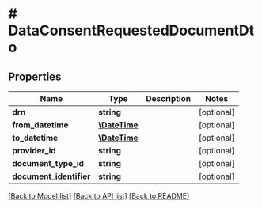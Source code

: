 # # DataConsentRequestedDocumentDto

## Properties

Name | Type | Description | Notes
------------ | ------------- | ------------- | -------------
**drn** | **string** |  | [optional]
**from_datetime** | [**\DateTime**](\DateTime.md) |  | [optional]
**to_datetime** | [**\DateTime**](\DateTime.md) |  | [optional]
**provider_id** | **string** |  | [optional]
**document_type_id** | **string** |  | [optional]
**document_identifier** | **string** |  | [optional]

[[Back to Model list]](../../README.md#models) [[Back to API list]](../../README.md#endpoints) [[Back to README]](../../README.md)
